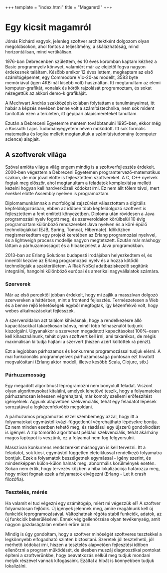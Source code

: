+++
template = "index.html"
title = "Magamról"
+++

# Egy kicsit magamról

Jónás Richárd vagyok, jelenleg szoftver architektként dolgozom olyan
megoldásokon, ahol fontos a teljesítmény, a skálázhatóság, mind horizontálisan,
mind vertikálisan.

1976-ban Debrecenben születtem, és 10 éves koromban kaptam kézhez a Basic
programnyelv könvyet, valamiért már az elejétől fogva nagyon érdekesnek
találtam. Később amikor 12 éves lettem, megkaptam az első számítógépemet,
egy Commodore Vic-20-as modellt, 3583 byte memóriával (igen 4KB-nál kisebb
volt) használtan. Itt megtanultam az elemi komputer-grafikát, vonalak és
körök rajzolását programoztam, és sokat nézegettük az akkori demo-k grafikáját.

A Mechwart András szakközépiskolában folytattam a tanulmányaimat, itt habár
a képzés nevében benne volt a számítástechnika, nem sok mident tanítottak ezen
a területen, itt gépipari alapismereteket tanultam.

Ezután a Debreceni Egyetemre mentem továbbtanulni 1995-ben, ekkor még a
Kossuth Lajos Tudományegyetem néven működött. Itt sok formális matematika és
logika mellett megtanultuk a számítástudomány (computer science) alapjait.

## A szoftverek világa

Szóval amióta világ a világ engem mindig is a szoftverfejlesztés érdekelt.
2000-ben végeztem a Debreceni Egyetemen programtervező-matematikus szakon, de
már jóval előtte is fejlesztettem szoftvereket. A C, C++ nyelvek fogtak meg
először, ahol megtanultam a feladatok komplexitása mellett kezelni hogyan kell
hardverközeli kódokat írni. Ez nem állt tőlem távol, mert évekkel előtte
Assembly nyelven is programoztam.

Diplomamunkámnak a morfológiai zajszűrést választottam a digitális
képfeldolgozásban, ebben az időben több képfeldolgozó szoftvert is
fejlesztettem a fent említett könyezetben. Diploma után rövidesen a
Java programozási nyelv fogott meg, és szerveroldalon körülbelül 10 évig
programoztam különböző rendszereket Java nyelven és a köré épülő
technológiákkal (EJB, Spring, Tomcat, Hibernate). Időközben
megismerkedtem egy projekt keretében az Erlang programozási nyelvvel,
és a lightweigh process modellje nagyon megtetszett. Ezután már máshogy láttam
a párhuzamosságot és a hibakezelést a Java programokban.

2013-ban az Erlang Solutions budapesti irodájában helyezkedtem el, és
innentől kezdve az Erlang programozási nyelv és a hozzá kötődő technológiák
a szakterületem. A Riak NoSql adatbáziskezelő segítünk integrálni, hangolni
különböző európai és amerikai nagyvállalatok számára.

### Szerverek

Már az első percektől jobban érdekelt, hogy mi zajlik a masszívan dolgozó
szervereken a háttérben, mint a frontend fejlesztés. Természetesen a Web és a
benne rejlő lehetőségek egyből megfogtak, így kézenfekvő volt, hogy webes
alkalmazásokat fejlesszek.

A szerveroldalon azt találom kihívásnak, hogy a rendelkezésre álló
kapacitásokkal takarékosan bánva, minél több felhasználót tudjunk kiszolgálni.
Ugyanakkor a szerveren megadatott kapacitásokat 100%-osan kell kihasználnunk,
tehát olyan szoftvert kell írni, ami takarékos, de mégis maximálisan ki tudja
hajtani a szervert (hiszen azért költöttek rá pénzt).

Ezt a legjobban párhozamos és konkurrens programozással tudjuk elérni. A mai
funkcionális programnyelvek párhuzamossága pontosan ezt hivatott megvalósítani
(Erlang aktor modell, illetve később Scala, Clojure, stb.)

### Párhuzamosság

Egy megadott algoritmust leprogramozni nem bonyolult feladat. Viszont olyan
algoritmusokat kitalálni, amelyek lehetővé teszik, hogy a folyamatokat
párhuzamosan lehessen végrehajtani, már komoly szellemi erőfeszítést igényelnek.
Agyunk alapvetően szekvenciális, tehát egy feladatot lépések sorozatával a
legkézenfekvőbb megoldani.

A párhuzamos programozás ezzel szembemegy azzal, hogy itt a folyamatokat
egymástól kvázi-függetlenül végrehajtható lépésekre bontja. Ez nem minden
esetben tehető meg, és ráadásul egy újszerű gondolkodást is igényel. A zip
tömörítő algoritmust például szekvenciális, tehát akárhány magos laptopot is
veszünk, ez a folyamat nem fog felgyorsulni.

Masszívan konkurrens rendszereket máshogyan is kell tervezni. Itt a feladatot,
sok kicsi, egymástól független életciklussal rendelkező folyamatra bontjuk. Ezek
a folyamatok beszélgetnek egymással - igény szerint, és mindenképpen külön-külön
halnak meg, abnormális körülmények esetén. Sokan nem értik, hogy tervezés közben
a hiba lokalizációja határozza meg, hogy miket fognak ezek a folyamatok
elvégezni (Erlang - Let it crash filozófia).

### Tesztelés, mérés

Ha valamit el tud végezni egy számítógép, miért mi végezzük el? A szoftver
folyamatosan fejlődik. Új igények jelennek meg, amire reagálnunk kell új
funkciók leprogramozásával. Változhatnak régóta stabil funkciók, adatok, az új
funkciók bekerülésével. Ennek végigellenőrzése olyan tevékenység, amit nagyon
gazdaságtalan emberi erőre bízni.

Mindig is úgy gondoltam, hogy a szoftver minőségét szoftveres tesztekkel a
legkönnyebb elfogadható szinten biztosítani. Szeretek jól tesztelhető, jól
mérhető kódokat írni, hiszen a tesztelés alapvetően fejlesztési időben
ellenőrzni a program működését, de élesben muszáj diagnosztikai pontokat építeni
a szoftverünkbe, hogy beavatkozás nélkül meg tudjuk mondani melyik részével
vannak kifogásaink. Ezáltal a hibát is könnyebben tudjuk lokalizálni.

